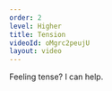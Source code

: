 ```yaml
---
order: 2
level: Higher
title: Tension
videoId: oMgrc2peujU
layout: video
---
```


Feeling tense? I can help.
